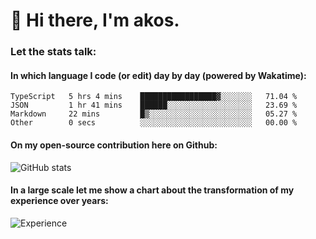 # 👋 Hi there, I'm akos. 


### Let the stats talk:


#### In which language I code (or edit) day by day (powered by Wakatime): 

<!--START_SECTION:waka-->

```text
TypeScript   5 hrs 4 mins    █████████████████▓░░░░░░░   71.04 %
JSON         1 hr 41 mins    ██████░░░░░░░░░░░░░░░░░░░   23.69 %
Markdown     22 mins         █▒░░░░░░░░░░░░░░░░░░░░░░░   05.27 %
Other        0 secs          ░░░░░░░░░░░░░░░░░░░░░░░░░   00.00 %
```

<!--END_SECTION:waka-->

#### On my open-source contribution here on Github:
 
![GitHub stats](https://github-readme-stats.vercel.app/api?username=akosbalasko)

#### In a large scale let me show a chart about the transformation of my experience over years:   

![Experience](https://cr-skills-chart-widget.azurewebsites.net/api/api?username=akosbalasko)
